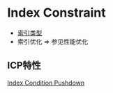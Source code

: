 # Index Constraint

- [索引类型](IndexType.md)
- 索引优化 => 参见性能优化

## ICP特性 
[Index Condition Pushdown](https://dev.mysql.com/doc/refman/5.6/en/index-condition-pushdown-optimization.html)
